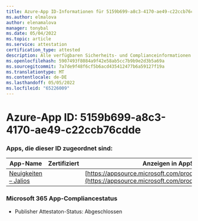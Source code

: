 ```yaml
---
title: Azure-App ID-Informationen für 5159b699-a8c3-4170-ae49-c22ccb76cdde
ms.author: elmalova
author: elenamalova
manager: tonybal
ms.date: 05/04/2022
ms.topic: article
ms.service: attestation
certification_type: attested
description: Alle verfügbaren Sicherheits- und Complianceinformationen für 5159b699-a8c3-4170-ae49-c22ccb76cdde.
ms.openlocfilehash: 5907493f8084a9f42e58ab5cc7b9b9e2d3b5a69a
ms.sourcegitcommit: 7a7de9f48f6cf5b6acd435412477b6a59127f19a
ms.translationtype: MT
ms.contentlocale: de-DE
ms.lasthandoff: 05/05/2022
ms.locfileid: "65226009"
---
```

# <a name="azure-app-id-5159b699-a8c3-4170-ae49-c22ccb76cdde"></a>Azure-App ID: 5159b699-a8c3-4170-ae49-c22ccb76cdde


### <a name="apps-associated-with-this-id"></a>Apps, die dieser ID zugeordnet sind:
| **App-Name** | **Zertifiziert** | **Anzeigen in AppSource** |
|--------------|---------------|-----------------------|
| [Neuigkeiten – Jalios](../forward/WA200003889.md) |  | [https://appsource.microsoft.com/product/office/WA200003889](https://appsource.microsoft.com/product/office/WA200003889) |

### <a name="microsoft-365-app-compliance-status"></a>Microsoft 365 App-Compliancestatus
- Publisher Attestaton-Status: Abgeschlossen

